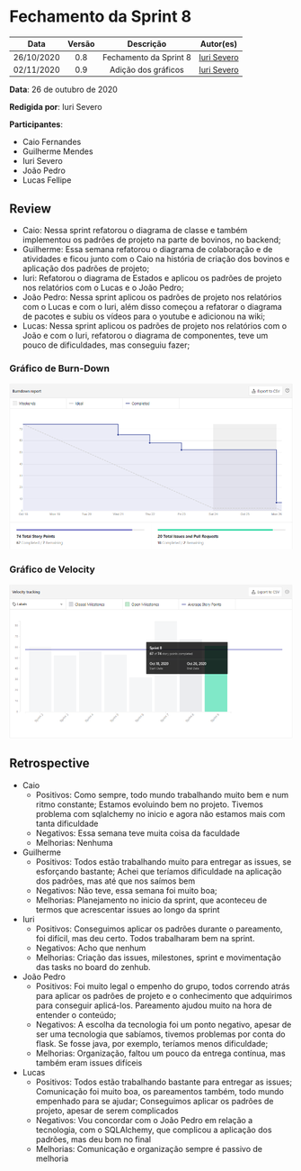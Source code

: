 # Fechamento da Sprint 8

|    Data    | Versão |         Descrição         |           Autor(es)           |
| :--------: | :----: | :-----------------------: | :---------------------------: |
| 26/10/2020 |  0.8   | Fechamento da Sprint 8 | [Iuri Severo](https://github.com/iurisevero)  |
| 02/11/2020 |  0.9   | Adição dos gráficos | [Iuri Severo](https://github.com/iurisevero)  |

**Data**: 26 de outubro de 2020

**Redigida por**: Iuri Severo

**Participantes**:
* Caio Fernandes
* Guilherme Mendes
* Iuri Severo
* João Pedro
* Lucas Fellipe

## Review

* Caio: Nessa sprint refatorou o diagrama de classe e também implementou os padrões de projeto na parte de bovinos, no backend;
* Guilherme: Essa semana refatorou o diagrama de colaboração e de atividades e ficou junto com o Caio na história de criação dos bovinos e aplicação dos padrões de projeto;
* Iuri: Refatorou o diagrama de Estados e aplicou os padrões de projeto nos relatórios com o Lucas e o João Pedro;
* João Pedro: Nessa sprint aplicou os padrões de projeto nos relatórios com o Lucas e com o Iuri, além disso começou a refatorar o diagrama de pacotes e subiu os vídeos para o youtube e adicionou na wiki;
* Lucas: Nessa sprint aplicou os padrões de projeto nos relatórios com o João e com o Iuri, refatorou o diagrama de componentes, teve um pouco de dificuldades, mas conseguiu fazer;

### Gráfico de Burn-Down

<img src="docs/Assets/Img/Sprints/BurnDownSprint8.png" alt="Burn-Down">

### Gráfico de Velocity

<img src="docs/Assets/Img/Sprints/VelocitySprint8.png" alt="Velocity">


## Retrospective

* Caio
    * Positivos: Como sempre, todo mundo trabalhando muito bem e num ritmo constante; Estamos evoluindo bem no projeto. Tivemos problema com sqlalchemy no inicio e agora não estamos mais com tanta dificuldade
    * Negativos: Essa semana teve muita coisa da faculdade
    * Melhorias: Nenhuma
* Guilherme
    * Positivos: Todos estão trabalhando muito para entregar as issues, se esforçando bastante; Achei que teríamos dificuldade na aplicação dos padrões, mas até que nos saímos bem
    * Negativos: Não teve, essa semana foi muito boa;
    * Melhorias: Planejamento no inicio da sprint, que aconteceu de termos que acrescentar issues ao longo da sprint
* Iuri
    * Positivos: Conseguimos aplicar os padrões durante o pareamento, foi difícil, mas deu certo. Todos trabalharam bem na sprint.
    * Negativos: Acho que nenhum
    * Melhorias: Criação das issues, milestones, sprint e movimentação das tasks no board do zenhub.
* João Pedro
    * Positivos: Foi muito legal o empenho do grupo, todos correndo atrás para aplicar os padrões de projeto e o conhecimento que adquirimos para conseguir aplicá-los. Pareamento ajudou muito na hora de entender o conteúdo;
    * Negativos: A escolha da tecnologia foi um ponto negativo, apesar de ser uma tecnologia que sabíamos, tivemos problemas por conta do flask. Se fosse java, por exemplo, teríamos menos dificuldade;
    * Melhorias: Organização, faltou um pouco da entrega contínua, mas também eram issues difíceis
* Lucas
    * Positivos: Todos estão trabalhando bastante para entregar as issues; Comunicação foi muito boa, os pareamentos também, todo mundo empenhado para se ajudar; Conseguimos aplicar os padrões de projeto, apesar de serem complicados
    * Negativos: Vou concordar com o João Pedro em relação a tecnologia, com o SQLAlchemy, que complicou a aplicação dos padrões, mas deu bom no final
    * Melhorias: Comunicação e organização sempre é passivo de melhoria
